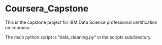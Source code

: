# Coursera_Capstone
This is the capstone project for IBM Data Science professional certification on coursera

The main python script is "data_cleaning.py" in the scripts subdirectory.
